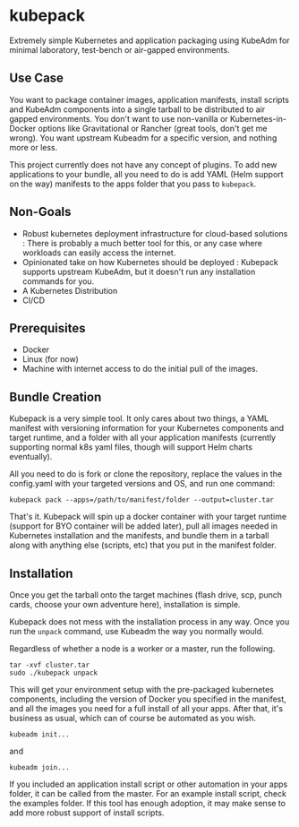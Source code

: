 # kubepack

Extremely simple Kubernetes and application packaging using KubeAdm for minimal laboratory, test-bench or air-gapped environments.

## Use Case

You want to package container images, application manifests, install scripts and KubeAdm components into a single tarball to be distributed to air gapped environments. You don't want to use non-vanilla or Kubernetes-in-Docker options like Gravitational or Rancher (great tools, don't get me wrong). You want upstream Kubeadm for a specific version, and nothing more or less.

This project currently does not have any concept of plugins. To add new applications to your bundle, all you need to do is add YAML (Helm support on the way) manifests to the apps folder that you pass to `kubepack`.

## Non-Goals

- Robust kubernetes deployment infrastructure for cloud-based solutions : There is probably a much better tool for this, or any case where workloads can easily access the internet.
- Opinionated take on how Kubernetes should be deployed : Kubepack supports upstream KubeAdm, but it doesn't run any installation commands for you.
- A Kubernetes Distribution
- CI/CD

## Prerequisites

- Docker
- Linux (for now)
- Machine with internet access to do the initial pull of the images.

## Bundle Creation

Kubepack is a very simple tool. It only cares about two things, a YAML manifest with versioning information for your Kubernetes components and target runtime, and a folder with all your application manifests (currently supporting normal k8s yaml files, though will support Helm charts eventually).

All you need to do is fork or clone the repository, replace the values in the config.yaml with your targeted versions and OS, and run one command:

```
kubepack pack --apps=/path/to/manifest/folder --output=cluster.tar
```

That's it. Kubepack will spin up a docker container with your target runtime (support for BYO container will be added later), pull all images needed in Kubernetes installation and the manifests, and bundle them in a tarball along with anything else (scripts, etc) that you put in the manifest folder.

## Installation

Once you get the tarball onto the target machines (flash drive, scp, punch cards, choose your own adventure here), installation is simple.

Kubepack does not mess with the installation process in any way. Once you run the `unpack` command, use Kubeadm the way you normally would.

Regardless of whether a node is a worker or a master, run the following.

```
tar -xvf cluster.tar
sudo ./kubepack unpack
```

This will get your environment setup with the pre-packaged kubernetes components, including the version of Docker you specified in the manifest, and all the images you need for a full install of all your apps. After that, it's business as usual, which can of course be automated as you wish.

```
kubeadm init...
```

and

```
kubeadm join...
```

If you included an application install script or other automation in your apps folder, it can be called from the master. For an example install script, check the examples folder. If this tool has enough adoption, it may make sense to add more robust support of install scripts.
